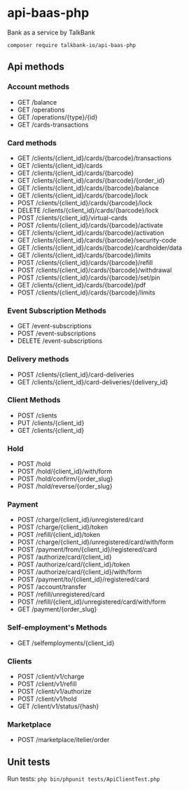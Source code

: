 # api-baas-php
Bank as a service by TalkBank

`composer require talkbank-io/api-baas-php`

## Api methods
### Account methods
 * GET /balance
 * GET /operations
 * GET /operations/{type}/{id}
 * GET /cards-transactions
### Card methods
 * GET /clients/{client_id}/cards/{barcode}/transactions
 * GET /clients/{client_id}/cards
 * GET /clients/{client_id}/cards/{barcode}
 * GET /clients/{client_id}/cards/{barcode}/{order_id}
 * GET /clients/{client_id}/cards/{barcode}/balance
 * GET /clients/{client_id}/cards/{barcode}/lock
 * POST /clients/{client_id}/cards/{barcode}/lock
 * DELETE /clients/{client_id}/cards/{barcode}/lock
 * POST /clients/{client_id}/virtual-cards
 * POST /clients/{client_id}/cards/{barcode}/activate
 * GET /clients/{client_id}/cards/{barcode}/activation
 * GET /clients/{client_id}/cards/{barcode}/security-code
 * GET /clients/{client_id}/cards/{barcode}/cardholder/data
 * GET /clients/{client_id}/cards/{barcode}/limits
 * POST /clients/{client_id}/cards/{barcode}/refill
 * POST /clients/{client_id}/cards/{barcode}/withdrawal
 * POST /clients/{client_id}/cards/{barcode}/set/pin
 * GET /clients/{client_id}/cards/{barcode}/pdf
 * POST /clients/{client_id}/cards/{barcode}/limits
### Event Subscription Methods
 * GET /event-subscriptions
 * POST /event-subscriptions
 * DELETE /event-subscriptions
### Delivery methods
 *  POST /clients/{client_id}/card-deliveries
 *  GET /clients​/{client_id}​/card-deliveries​/{delivery_id}
### Client Methods
 * POST /clients
 * PUT /clients/{client_id}
 * GET /clients/{client_id}
### Hold
 * POST /hold
 * POST /hold/{client_id}/with/form
 * POST /hold/confirm/{order_slug}
 * POST /hold/reverse/{order_slug}
### Payment 
 * POST /charge/{client_id}/unregistered/card
 * POST /charge/{client_id}/token
 * POST /refill/{client_id}/token
 * POST /charge/{client_id}/unregistered/card/with/form
 * POST /payment/from/{client_id}/registered/card
 * POST /authorize/card/{client_id}
 * POST /authorize/card/{client_id}/token
 * POST /authorize/card/{client_id}/with/form
 * POST /payment/to/{client_id}/registered/card
 * POST /account/transfer
 * POST /refill/unregistered/card
 * POST /refill/{client_id}/unregistered/card/with/form
 * GET /payment/{order_slug}
### Self-employment's Methods
 * GET /selfemployments/{client_id}
### Clients
 * POST /client/v1/charge
 * POST /client/v1/refill
 * POST /client/v1/authorize
 * POST /client/v1/hold
 * GET /client/v1/status/{hash}
### Marketplace
* POST /marketplace/itelier/order

## Unit tests
Run tests: `php bin/phpunit tests/ApiClientTest.php`
